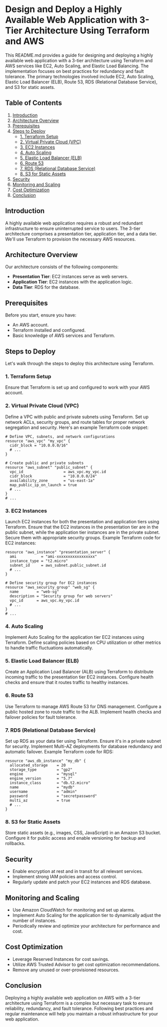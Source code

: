 # Design and Deploy a Highly Available Web Application with 3-Tier Architecture Using Terraform and AWS

This README.md provides a guide for designing and deploying a highly available web application with a 3-tier architecture using Terraform and AWS services like EC2, Auto Scaling, and Elastic Load Balancing. The implementation focuses on best practices for redundancy and fault tolerance. The primary technologies involved include EC2, Auto Scaling, Elastic Load Balancer (ELB), Route 53, RDS (Relational Database Service), and S3 for static assets.

## Table of Contents
1. [Introduction](#introduction)
2. [Architecture Overview](#architecture-overview)
3. [Prerequisites](#prerequisites)
4. [Steps to Deploy](#steps-to-deploy)
    - [1. Terraform Setup](#1-terraform-setup)
    - [2. Virtual Private Cloud (VPC)](#2-virtual-private-cloud-vpc)
    - [3. EC2 Instances](#3-ec2-instances)
    - [4. Auto Scaling](#4-auto-scaling)
    - [5. Elastic Load Balancer (ELB)](#5-elastic-load-balancer-elb)
    - [6. Route 53](#6-route-53)
    - [7. RDS (Relational Database Service)](#7-rds-relational-database-service)
    - [8. S3 for Static Assets](#8-s3-for-static-assets)
5. [Security](#security)
6. [Monitoring and Scaling](#monitoring-and-scaling)
7. [Cost Optimization](#cost-optimization)
8. [Conclusion](#conclusion)

## Introduction
A highly available web application requires a robust and redundant infrastructure to ensure uninterrupted service to users. The 3-tier architecture comprises a presentation tier, application tier, and a data tier. We'll use Terraform to provision the necessary AWS resources.

## Architecture Overview
Our architecture consists of the following components:

- **Presentation Tier**: EC2 instances serve as web servers.
- **Application Tier**: EC2 instances with the application logic.
- **Data Tier**: RDS for the database.



## Prerequisites
Before you start, ensure you have:

- An AWS account.
- Terraform installed and configured.
- Basic knowledge of AWS services and Terraform.

## Steps to Deploy
Let's walk through the steps to deploy this architecture using Terraform.

### 1. Terraform Setup
Ensure that Terraform is set up and configured to work with your AWS account.

### 2. Virtual Private Cloud (VPC)
Define a VPC with public and private subnets using Terraform. Set up network ACLs, security groups, and route tables for proper network segregation and security. Here's an example Terraform code snippet:

```hcl
# Define VPC, subnets, and network configurations
resource "aws_vpc" "my_vpc" {
  cidr_block = "10.0.0.0/16"
  # ...
}

# Create public and private subnets
resource "aws_subnet" "public_subnet" {
  vpc_id                  = aws_vpc.my_vpc.id
  cidr_block              = "10.0.0.0/24"
  availability_zone       = "us-east-1a"
  map_public_ip_on_launch = true
  # ...
}
# ...
```

### 3. EC2 Instances
Launch EC2 instances for both the presentation and application tiers using Terraform. Ensure that the EC2 instances in the presentation tier are in the public subnet, while the application tier instances are in the private subnet. Secure them with appropriate security groups. Example Terraform code for EC2 instances:

```hcl
resource "aws_instance" "presentation_server" {
  ami           = "ami-xxxxxxxxxxxxxxxxx"
  instance_type = "t2.micro"
  subnet_id     = aws_subnet.public_subnet.id
  # ...
}

# Define security group for EC2 instances
resource "aws_security_group" "web_sg" {
  name        = "web-sg"
  description = "Security group for web servers"
  vpc_id      = aws_vpc.my_vpc.id
  # ...
}
# ...
```

### 4. Auto Scaling
Implement Auto Scaling for the application tier EC2 instances using Terraform. Define scaling policies based on CPU utilization or other metrics to handle traffic fluctuations automatically.

### 5. Elastic Load Balancer (ELB)
Create an Application Load Balancer (ALB) using Terraform to distribute incoming traffic to the presentation tier EC2 instances. Configure health checks and ensure that it routes traffic to healthy instances.

### 6. Route 53
Use Terraform to manage AWS Route 53 for DNS management. Configure a public hosted zone to route traffic to the ALB. Implement health checks and failover policies for fault tolerance.

### 7. RDS (Relational Database Service)
Set up RDS as your data tier using Terraform. Ensure it's in a private subnet for security. Implement Multi-AZ deployments for database redundancy and automatic failover. Example Terraform code for RDS:

```hcl
resource "aws_db_instance" "my_db" {
  allocated_storage    = 20
  storage_type         = "gp2"
  engine               = "mysql"
  engine_version       = "5.7"
  instance_class       = "db.t2.micro"
  name                 = "mydb"
  username             = "admin"
  password             = "secretpassword"
  multi_az             = true
  # ...
}
```

### 8. S3 for Static Assets
Store static assets (e.g., images, CSS, JavaScript) in an Amazon S3 bucket. Configure it for public access and enable versioning for backup and rollbacks.

## Security
- Enable encryption at rest and in transit for all relevant services.
- Implement strong IAM policies and access control.
- Regularly update and patch your EC2 instances and RDS database.

## Monitoring and Scaling
- Use Amazon CloudWatch for monitoring and set up alarms.
- Implement Auto Scaling for the application tier to dynamically adjust the number of instances.
- Periodically review and optimize your architecture for performance and cost.

## Cost Optimization
- Leverage Reserved Instances for cost savings.
- Utilize AWS Trusted Advisor to get cost optimization recommendations.
- Remove any unused or over-provisioned resources.

## Conclusion
Deploying a highly available web application on AWS with a 3-tier architecture using Terraform is a complex but necessary task to ensure reliability, redundancy, and fault tolerance. Following best practices and regular maintenance will help you maintain a robust infrastructure for your web application.
